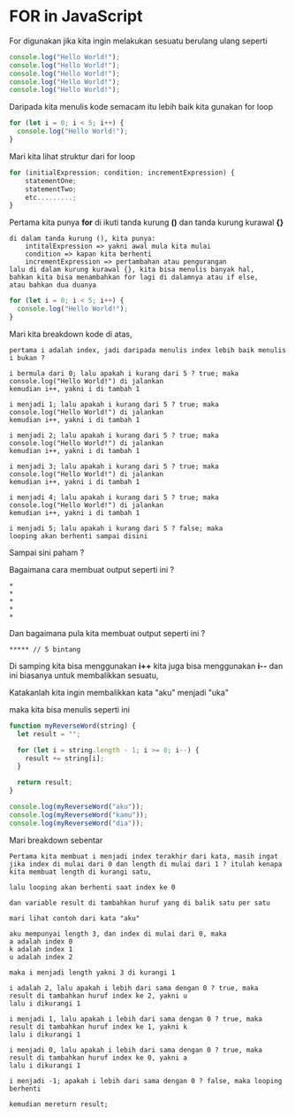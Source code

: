 # FOR in JavaScript

For digunakan jika kita ingin melakukan sesuatu berulang ulang seperti

```javascript
console.log("Hello World!");
console.log("Hello World!");
console.log("Hello World!");
console.log("Hello World!");
console.log("Hello World!");
```

Daripada kita menulis kode semacam itu lebih baik kita gunakan for loop

```javascript
for (let i = 0; i < 5; i++) {
  console.log("Hello World!");
}
```

Mari kita lihat struktur dari for loop

```javascript
for (initialExpression; condition; incrementExpression) {
    statementOne;
    statementTwo;
    etc.........;
}
```

Pertama kita punya **for** di ikuti tanda kurung **()** dan tanda kurung kurawal **{}**

```
di dalam tanda kurung (), kita punya:
    intitalExpression => yakni awal mula kita mulai
    condition => kapan kita berhenti
    incrementExpression => pertambahan atau pengurangan
lalu di dalam kurung kurawal {}, kita bisa menulis banyak hal,
bahkan kita bisa menambahkan for lagi di dalamnya atau if else,
atau bahkan dua duanya
```

```javascript
for (let i = 0; i < 5; i++) {
  console.log("Hello World!");
}
```

Mari kita breakdown kode di atas,

```
pertama i adalah index, jadi daripada menulis index lebih baik menulis i bukan ?

i bermula dari 0; lalu apakah i kurang dari 5 ? true; maka
console.log("Hello World!") di jalankan
kemudian i++, yakni i di tambah 1

i menjadi 1; lalu apakah i kurang dari 5 ? true; maka
console.log("Hello World!") di jalankan
kemudian i++, yakni i di tambah 1

i menjadi 2; lalu apakah i kurang dari 5 ? true; maka
console.log("Hello World!") di jalankan
kemudian i++, yakni i di tambah 1

i menjadi 3; lalu apakah i kurang dari 5 ? true; maka
console.log("Hello World!") di jalankan
kemudian i++, yakni i di tambah 1

i menjadi 4; lalu apakah i kurang dari 5 ? true; maka
console.log("Hello World!") di jalankan
kemudian i++, yakni i di tambah 1

i menjadi 5; lalu apakah i kurang dari 5 ? false; maka
looping akan berhenti sampai disini
```

Sampai sini paham ?

Bagaimana cara membuat output seperti ini ?

```
*
*
*
*
*
```

Dan bagaimana pula kita membuat output seperti ini ?

```
***** // 5 bintang
```

Di samping kita bisa menggunakan **i++** kita juga bisa menggunakan **i--** dan ini biasanya untuk membalikkan sesuatu,

Katakanlah kita ingin membalikkan kata "aku" menjadi "uka"

maka kita bisa menulis seperti ini

```javascript
function myReverseWord(string) {
  let result = "";

  for (let i = string.length - 1; i >= 0; i--) {
    result += string[i];
  }

  return result;
}

console.log(myReverseWord("aku"));
console.log(myReverseWord("kamu"));
console.log(myReverseWord("dia"));
```

Mari breakdown sebentar

```
Pertama kita membuat i menjadi index terakhir dari kata, masih ingat jika index di mulai dari 0 dan length di mulai dari 1 ? itulah kenapa kita membuat length di kurangi satu,

lalu looping akan berhenti saat index ke 0

dan variable result di tambahkan huruf yang di balik satu per satu

mari lihat contoh dari kata "aku"

aku mempunyai length 3, dan index di mulai dari 0, maka
a adalah index 0
k adalah index 1
u adalah index 2

maka i menjadi length yakni 3 di kurangi 1

i adalah 2, lalu apakah i lebih dari sama dengan 0 ? true, maka
result di tambahkan huruf index ke 2, yakni u
lalu i dikurangi 1

i menjadi 1, lalu apakah i lebih dari sama dengan 0 ? true, maka
result di tambahkan huruf index ke 1, yakni k
lalu i dikurangi 1

i menjadi 0, lalu apakah i lebih dari sama dengan 0 ? true, maka
result di tambahkan huruf index ke 0, yakni a
lalu i dikurangi 1

i menjadi -1; apakah i lebih dari sama dengan 0 ? false, maka looping berhenti

kemudian mereturn result;
```
